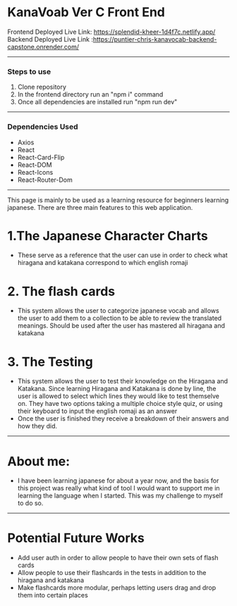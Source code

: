 # KanaVoab Ver C Front End

Frontend Deployed Live Link: https://splendid-kheer-1d4f7c.netlify.app/
Backend Deployed Live Link :https://puntier-chris-kanavocab-backend-capstone.onrender.com/


---
### Steps to use
1. Clone repository
2. In the frontend directory run an "npm i" command
3. Once all dependencies are installed run "npm run dev"

---
### Dependencies Used
- Axios
- React
- React-Card-Flip
- React-DOM
- React-Icons
- React-Router-Dom

---
This page is mainly to be used as a learning resource for beginners learning japanese. There are three main features to this web application.

# 1.The Japanese Character Charts
-  These serve as a reference that the user can use in order to check what hiragana and katakana correspond to which english romaji
# 2. The flash cards
- This system allows the user to categorize japanese vocab and allows the user to add them to a collection to be able to review the translated meanings. Should be used after the user has mastered all hiragana and katakana

# 3. The Testing
- This system allows the user to test their knowledge on the Hiragana and Katakana. Since learning Hiragana and Katakana is done by line, the user is allowed to select which lines they would like to test themselve on. They have two options taking a multiple choice style quiz, or using their keyboard to input the english romaji as an answer
- Once the user is finished they receive a breakdown of their answers and how they did.

---
# About me: 
- I have been learning japanese for about a year now, and the basis for this project was really what kind of tool I would want to support me in learning the language when I started. This was my challenge to myself to do so.
---
# Potential Future Works
- Add user auth in order to allow people to have their own sets of flash cards
- Allow people to use their flashcards in the tests in addition to the hiragana and katakana
- Make flashcards more modular, perhaps letting users drag and drop them into certain places
